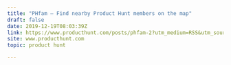 ```yaml
---
title: "PHfam — Find nearby Product Hunt members on the map"
draft: false
date: 2019-12-19T08:03:39Z
link: https://www.producthunt.com/posts/phfam-2?utm_medium=RSS&utm_source=hune
site: www.producthunt.com
topic: product hunt  

---
```

